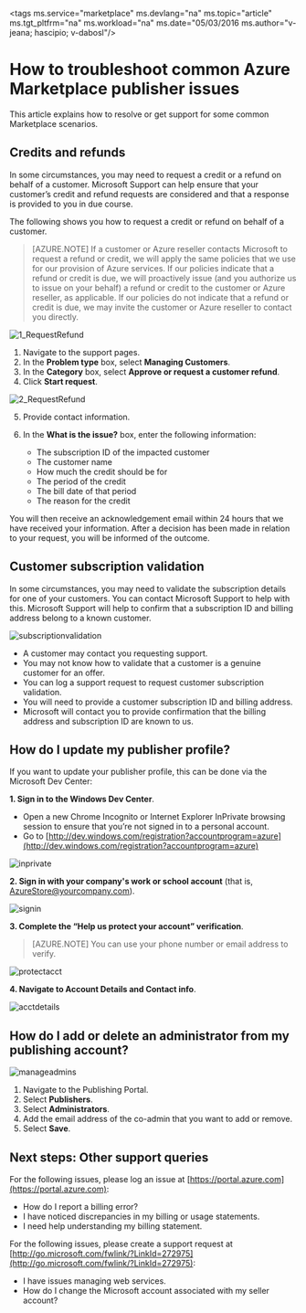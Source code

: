 <properties
   pageTitle="How to troubleshoot common publisher support issues | Microsoft Azure"
   description="Understand how to troubleshoot common publisher support issues and how to get support"
   services="marketplace-publishing"
   documentationCenter="na"
   authors="v-jeana"
   manager="lakoch"
   editor=""/>

   <tags
      ms.service="marketplace"
      ms.devlang="na"
      ms.topic="article"
      ms.tgt_pltfrm="na"
      ms.workload="na"
      ms.date="05/03/2016
      ms.author="v-jeana; hascipio; v-dabosl"/>

# How to troubleshoot common Azure Marketplace publisher issues
This article explains how to resolve or get support for some common Marketplace scenarios.

## Credits and refunds

In some circumstances, you may need to request a credit or a refund on behalf of a customer.  Microsoft Support can help ensure that your customer’s credit and refund requests are considered and that a response is provided to you in due course.

The following shows you how to request a credit or refund on behalf of a customer.

> [AZURE.NOTE] If a customer or Azure reseller contacts Microsoft to request a refund or credit, we will apply the same policies that we use for our provision of Azure services. If our policies indicate that a refund or credit is due, we will proactively issue (and you authorize us to issue on your behalf) a refund or credit to the customer or Azure reseller, as applicable. If our policies do not indicate that a refund or credit is due, we may invite the customer or Azure reseller to contact you directly.

  ![1_RequestRefund][1]

  1. Navigate to the support pages.
  2. In the **Problem type** box, select **Managing Customers**.
  3. In the **Category** box, select **Approve or request a customer refund**.
  4. Click **Start request**.

  ![2_RequestRefund][2]

5. Provide contact information.
6. In the **What is the issue?** box, enter the following information:

    - The subscription ID of the impacted customer
    - The customer name
    - How much the credit should be for
    - The period of the credit
    - The bill date of that period
    - The reason for the credit

You will then receive an acknowledgement email within 24 hours that we have received your information. After a decision has been made in relation to your request, you will be informed of the outcome.

## Customer subscription validation

In some circumstances, you may need to validate the subscription details for one of your customers. You can contact Microsoft Support to help with this. Microsoft Support will help to confirm that a subscription ID and billing address belong to a known customer.

  ![subscriptionvalidation][3]

- A customer may contact you requesting support.
- You may not know how to validate that a customer is a genuine customer for an offer.
- You can log a support request to request customer subscription validation.
- You will need to provide a customer subscription ID and billing address.
- Microsoft will contact you to provide confirmation that the billing address and subscription ID are known to us.


## How do I update my publisher profile?

If you want to update your publisher profile, this can be done via the Microsoft Dev Center:

**1. Sign in to the Windows Dev Center**.

- Open a new Chrome Incognito or Internet Explorer InPrivate browsing session to ensure that you’re not signed in to a personal account.
- Go to [http://dev.windows.com/registration?accountprogram=azure](http://dev.windows.com/registration?accountprogram=azure)

![inprivate][4]

**2. Sign in with your company's work or school account** (that is, AzureStore@yourcompany.com).

![signin][5]

**3. Complete the “Help us protect your account” verification**.

> [AZURE.NOTE] You can use your phone number or email address to verify.

![protectacct][6]

**4. Navigate to Account Details and Contact info**.

![acctdetails][7]

## How do I add or delete an administrator from my publishing account?

![manageadmins][8]

1. Navigate to the Publishing Portal.
2. Select **Publishers**.
3. Select **Administrators**.
4. Add the email address of the co-admin that you want to add or remove.
5. Select **Save**.

## Next steps:  Other support queries

For the following issues, please log an issue at [https://portal.azure.com](https://portal.azure.com):

- How do I report a billing error?
- I have noticed discrepancies in my billing or usage statements.
- I need help understanding my billing statement.


For the following issues, please create a support request at [http://go.microsoft.com/fwlink/?LinkId=272975](http://go.microsoft.com/fwlink/?LinkId=272975):

- I have issues managing web services.
- How do I change the Microsoft account associated with my seller account?


[1]: ./media/marketplace-publishing-support-common-issues/requestrefund1.png
[2]: ./media/marketplace-publishing-support-common-issues/requestrefund2.png
[3]: ./media/marketplace-publishing-support-common-issues/subscriptionvalidation.png
[4]: ./media/marketplace-publishing-support-common-issues/inprivate.png
[5]: ./media/marketplace-publishing-support-common-issues/signin.png
[6]: ./media/marketplace-publishing-support-common-issues/protectacct.png
[7]: ./media/marketplace-publishing-support-common-issues/acctdetails.png
[8]: ./media/marketplace-publishing-support-common-issues/manageadmins.png
